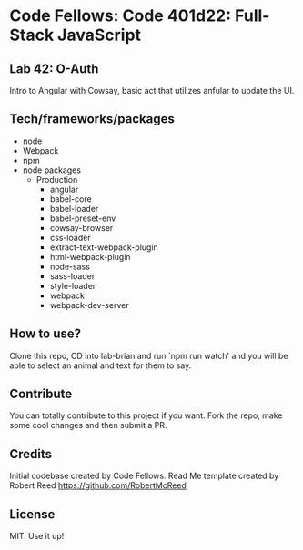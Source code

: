 # Code Fellows: Code 401d22: Full-Stack JavaScript

## Lab 42: O-Auth

Intro to Angular with Cowsay, basic act that utilizes anfular to update the UI.

## Tech/frameworks/packages

- node 
- Webpack
- npm
- node packages
  - Production
    - angular
    - babel-core 
    - babel-loader 
    - babel-preset-env 
    - cowsay-browser 
    - css-loader 
    - extract-text-webpack-plugin 
    - html-webpack-plugin 
    - node-sass 
    - sass-loader 
    - style-loader 
    - webpack 
    - webpack-dev-server


## How to use?
Clone this repo, CD into lab-brian and run `npm run watch' and you will be able to select an animal and text for them to say.

## Contribute

You can totally contribute to this project if you want. Fork the repo, make some cool changes and then submit a PR.

## Credits

Initial codebase created by Code Fellows.
Read Me template created by Robert Reed https://github.com/RobertMcReed 

## License

MIT. Use it up!